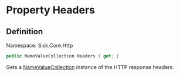 # Property Headers

## Definition
Namespace: Sisk.Core.Http

```csharp
public NameValueCollection Headers { get; }
```

Gets a [NameValueCollection](/spec/System/Collections/Specialized/NameValueCollection) instance of the HTTP response headers.

